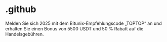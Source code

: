 # .github
Melden Sie sich 2025 mit dem Bitunix-Empfehlungscode „TOPTOP“ an und erhalten Sie einen Bonus von 5500 USDT und 50 % Rabatt auf die Handelsgebühren.
